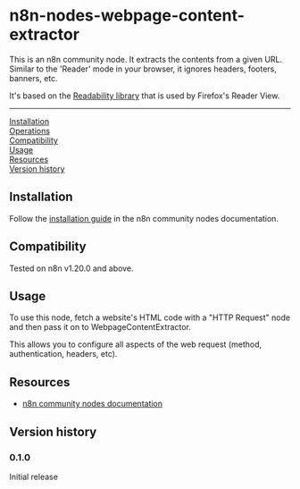 # n8n-nodes-webpage-content-extractor

This is an n8n community node. It extracts the contents from a given URL. Similar to the 'Reader' mode in your browser, it ignores headers, footers, banners, etc.

It's based on the [Readability library](https://github.com/mozilla/readability) that is used by Firefox's Reader View.


---

[Installation](#installation)  
[Operations](#operations)  
[Compatibility](#compatibility)  
[Usage](#usage)  <!-- delete if not using this section -->  
[Resources](#resources)  
[Version history](#version-history)  <!-- delete if not using this section -->  



## Installation

Follow the [installation guide](https://docs.n8n.io/integrations/community-nodes/installation/) in the n8n community nodes documentation.


## Compatibility

Tested on n8n v1.20.0 and above.

## Usage

To use this node, fetch a website's HTML code with a "HTTP Request" node and then pass it on to WebpageContentExtractor.

This allows you to configure all aspects of the web request (method, authentication, headers, etc).


## Resources

* [n8n community nodes documentation](https://docs.n8n.io/integrations/community-nodes/)


## Version history

### 0.1.0
Initial release

